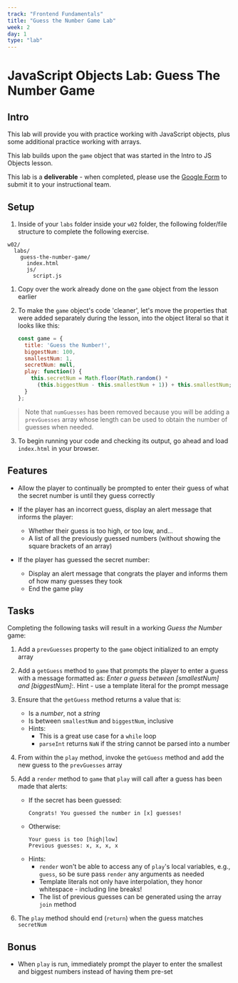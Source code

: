 ```yaml
---
track: "Frontend Fundamentals"
title: "Guess the Number Game Lab"
week: 2
day: 1
type: "lab"
---
```


# JavaScript Objects Lab: Guess The Number Game

## Intro

This lab will provide you with practice working with JavaScript objects, plus some additional practice working with arrays.

This lab builds upon the `game` object that was started in the Intro to JS Objects lesson.

This lab is a **deliverable** - when completed, please use the [Google Form](https://forms.gle/ZhsdJF2JpgvAK41h6) to submit it to your instructional team.

## Setup

1. Inside of your `labs` folder inside your `w02` folder, the following folder/file structure to complete the following exercise.

```
w02/
  labs/
    guess-the-number-game/
	  index.html
	  js/
	    script.js
```


1. Copy over the work already done on the `game` object from the lesson earlier

2. To make the `game` object's code 'cleaner', let's move the properties that were added separately during the lesson, into the object literal so that it looks like this:

	```js
	const game = {
	  title: 'Guess the Number!',
	  biggestNum: 100,
	  smallestNum: 1,
	  secretNum: null,
	  play: function() {
	    this.secretNum = Math.floor(Math.random() * 
	      (this.biggestNum - this.smallestNum + 1)) + this.smallestNum;
	  }
	};
	```

> Note that `numGuesses` has been removed because you will be adding a `prevGuesses` array whose length can be used to obtain the number of guesses when needed.

3. To begin running your code and checking its output, go ahead and load `index.html` in your browser.

## Features

- Allow the player to continually be prompted to enter their guess of what the secret number is until they guess correctly

- If the player has an incorrect guess, display an alert message that informs the player:
	- Whether their guess is too high, or too low, and...
	- A list of all the previously guessed numbers (without showing the square brackets of an array)

- If the player has guessed the secret number:
	- Display an alert message that congrats the player and informs them of how many guesses they took
	- End the game play

## Tasks

Completing the following tasks will result in a working _Guess the Number_ game:

1. Add a `prevGuesses` property to the `game` object initialized to an empty array

2. Add a `getGuess` method to `game` that prompts the player to enter a guess with a message formatted as: _Enter a guess between [smallestNum] and [biggestNum]:_.  Hint - use a template literal for the prompt message

3. Ensure that the `getGuess` method returns a value that is:
	- Is a _number_, not a _string_
	- Is between `smallestNum` and `biggestNum`, inclusive
	- Hints:
		- This is a great use case for a `while` loop
		- `parseInt` returns `NaN` if the string cannot be parsed into a number

4. From within the `play` method, invoke the `getGuess` method and add the new guess to the `prevGuesses` array

5. Add a `render` method to `game` that `play` will call after a guess has been made that alerts:
	- If the secret has been guessed:<br>
		```
		Congrats! You guessed the number in [x] guesses!
		```
	- Otherwise:<br>
		```
		Your guess is too [high|low]
		Previous guesses: x, x, x, x
		```
	- Hints:
		- `render` won't be able to access any of `play`'s local variables, e.g., `guess`, so be sure pass `render` any arguments as needed
		- Template literals not only have interpolation, they honor whitespace - including line breaks!
		- The list of previous guesses can be generated using the array `join` method

6. The `play` method should end (`return`) when the guess matches `secretNum`

## Bonus

- When `play` is run, immediately prompt the player to enter the smallest and biggest numbers instead of having them pre-set


